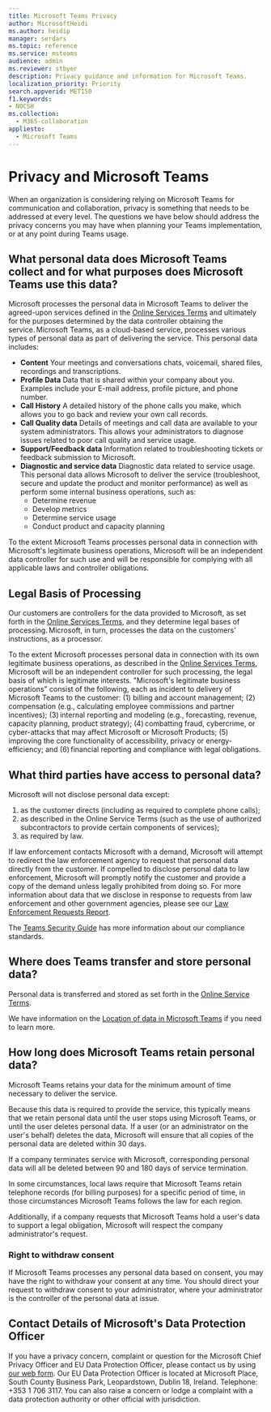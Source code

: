 ```yaml
---
title: Microsoft Teams Privacy
author: MicrosoftHeidi
ms.author: heidip
manager: serdars
ms.topic: reference
ms.service: msteams
audience: admin
ms.reviewer: stbyer
description: Privacy guidance and information for Microsoft Teams.
localization_priority: Priority
search.appverid: MET150
f1.keywords:
- NOCSH
ms.collection: 
  - M365-collaboration
appliesto: 
  - Microsoft Teams
---
```


# Privacy and Microsoft Teams

When an organization is considering relying on Microsoft Teams for communication and collaboration, privacy is something that needs to be addressed at every level. The questions we have below should address the privacy concerns you may have when planning your Teams implementation, or at any point during Teams usage.

## What personal data does Microsoft Teams collect and for what purposes does Microsoft Teams use this data?

Microsoft processes the personal data in Microsoft Teams to deliver the agreed-upon services defined in the [Online Services Terms](https://go.microsoft.com/fwlink/p/?linkid=2050263) and ultimately for the purposes determined by the data controller obtaining the service. Microsoft Teams, as a cloud-based service, processes various types of personal data as part of delivering the service. This personal data includes:

- **Content** Your meetings and conversations chats, voicemail, shared files, recordings and transcriptions.
- **Profile Data** Data that is shared within your company about you. Examples include your E-mail address, profile picture, and phone number.
- **Call History** A detailed history of the phone calls you make, which allows you to go back and review your own call records.
- **Call Quality data** Details of meetings and call data are available to your system administrators. This allows your administrators to diagnose issues related to poor call quality and service usage.
- **Support/Feedback data** Information related to troubleshooting tickets or feedback submission to Microsoft.
- **Diagnostic and service data** Diagnostic data related to service usage. This personal data allows Microsoft to deliver the service (troubleshoot, secure and update the product and monitor performance) as well as perform some internal business operations, such as:
  - Determine revenue
  - Develop metrics
  - Determine service usage
  - Conduct product and capacity planning

To the extent Microsoft Teams processes personal data in connection with Microsoft's legitimate business operations, Microsoft will be an independent data controller for such use and will be responsible for complying with all applicable laws and controller obligations.

## Legal Basis of Processing  

Our customers are controllers for the data provided to Microsoft, as set forth in the [Online Services Terms](https://go.microsoft.com/fwlink/p/?linkid=2050263), and they determine legal bases of processing. Microsoft, in turn, processes the data on the customers' instructions, as a processor.

To the extent Microsoft processes personal data in connection with its own legitimate business operations, as described in the [Online Services Terms](https://go.microsoft.com/fwlink/p/?linkid=2050263), Microsoft will be an independent controller for such processing, the legal basis of which is legitimate interests. "Microsoft's legitimate business operations" consist of the following, each as incident to delivery of Microsoft Teams to the customer: (1) billing and account management; (2) compensation (e.g., calculating employee commissions and partner incentives); (3) internal reporting and modeling (e.g., forecasting, revenue, capacity planning, product strategy); (4) combatting fraud, cybercrime, or cyber-attacks that may affect Microsoft or Microsoft Products; (5) improving the core functionality of accessibility, privacy or energy-efficiency; and (6) financial reporting and compliance with legal obligations.

## What third parties have access to personal data?

Microsoft will not disclose personal data except:

1. as the customer directs (including as required to complete phone calls);
1. as described in the Online Service Terms (such as the use of authorized subcontractors to provide certain components of services);
1. as required by law.

If law enforcement contacts Microsoft with a demand, Microsoft will attempt to redirect the law enforcement agency to request that personal data directly from the customer. If compelled to disclose personal data to law enforcement, Microsoft will promptly notify the customer and provide a copy of the demand unless legally prohibited from doing so. For more information about data that we disclose in response to requests from law enforcement and other government agencies, please see our [Law Enforcement Requests Report](https://www.microsoft.com/corporate-responsibility/law-enforcement-requests-report).

The [Teams Security Guide](https://docs.microsoft.com/microsoftteams/security-compliance-overview#compliance-standards) has more information about our compliance standards.

## Where does Teams transfer and store personal data?

Personal data is transferred and stored as set forth in the [Online Service Terms](https://go.microsoft.com/fwlink/p/?linkid=2050263).

We have information on the [Location of data in Microsoft Teams](location-of-data-in-teams.md) if you need to learn more.

## How long does Microsoft Teams retain personal data?

Microsoft Teams retains your data for the minimum amount of time necessary to deliver the service.

Because this data is required to provide the service, this typically means that we retain personal data until the user stops using Microsoft Teams, or until the user deletes personal data.  If a user (or an administrator on the user's behalf) deletes the data, Microsoft will ensure that all copies of the personal data are deleted within 30 days.

If a company terminates service with Microsoft, corresponding personal data will all be deleted between 90 and 180 days of service termination.

In some circumstances, local laws require that Microsoft Teams retain telephone records (for billing purposes) for a specific period of time, in those circumstances Microsoft Teams follows the law for each region.

Additionally, if a company requests that Microsoft Teams hold a user's data to support a legal obligation, Microsoft will respect the company administrator's request.

### Right to withdraw consent

If Microsoft Teams processes any personal data based on consent, you may have the right to withdraw your consent at any time. You should direct your request to withdraw consent to your administrator, where your administrator is the controller of the personal data at issue.

## Contact Details of Microsoft's Data Protection Officer

If you have a privacy concern, complaint or question for the Microsoft Chief Privacy Officer and EU Data Protection Officer, please contact us by using [our web form](https://go.microsoft.com/fwlink/?LinkId=321116). Our EU Data Protection Officer is located at Microsoft Place, South County Business Park, Leopardstown, Dublin 18, Ireland. Telephone: +353 1 706 3117. You can also raise a concern or lodge a complaint with a data protection authority or other official with jurisdiction.
